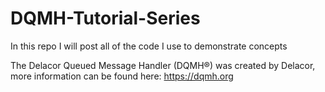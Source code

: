 # DQMH-Tutorial-Series
In this repo I will post all of the code I use to demonstrate concepts

The Delacor Queued Message Handler (DQMH®) was created by Delacor, more information can be found here: https://dqmh.org
